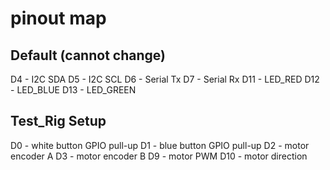 # pinout map

## Default (cannot change)
D4 - I2C SDA
D5 - I2C SCL
D6 - Serial Tx
D7 - Serial Rx
D11 - LED_RED
D12 - LED_BLUE
D13 - LED_GREEN

## Test_Rig Setup
D0 - white button GPIO pull-up
D1 - blue  button GPIO pull-up
D2 - motor encoder A
D3 - motor encoder B
D9 - motor PWM
D10 - motor direction